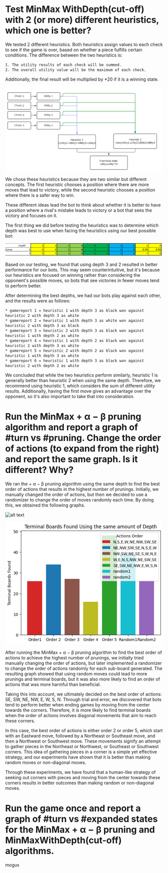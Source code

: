 # Test MinMax WithDepth(cut-off) with 2 (or more) different heuristics, which one is better?

We tested 2 different heuristics. Both heuristics assign values to each check to see if the game is over, based on whether a piece fulfills certain conditions. The difference between the two heuristics is:

    1. The utility results of each check will be summed.
    2. The overall utility value will be the maximum of each check.

Additionally, the final result will be multiplied by *20 if it is a winning state.

![alt text](images/how%20does%20our%20heuristic%20works.png "how does our heuristic works")

We chose these heuristics because they are two similar but different concepts. The first heuristic chooses a position where there are more moves that lead to victory, while the second heuristic chooses a position where there is a safer way to win.

These different ideas lead the bot to think about whether it is better to have a position where a rival's mistake leads to victory or a bot that sees the victory and focuses on it.

The first thing we did before testing the heuristics was to determine which depth was best to use when facing the heuristics using our best possible bot:

![alt text](images/games%20using%20different%20depth.PNG "games using different depth")

Based on our testing, we found that using depth 3 and 2 resulted in better performance for our bots. This may seem counterintuitive, but it's because our heuristics are focused on winning rather than considering the opponent's possible moves, so bots that see victories in fewer moves tend to perform better.

After determining the best depths, we had our bots play against each other, and the results were as follows:

    * gamereport 1 = heuristic 1 with depth 3 as black won against heuristic 2 with depth 3 as white
    * gamereport 2 = heuristic 1 with depth 3 as white won against heuristic 2 with depth 3 as black
    * gamereport 3 = heuristic 2 with depth 3 as black won against heuristic 1 with depth 2 as white
    * gamereport 4 = heuristic 1 with depth 2 as black won against heuristic 2 with depth 3 as white
    * gamereport 5 = heuristic 2 with depth 2 as black won against heuristic 1 with depth 3 as white
    * gamereport 6 = heuristic 1 with depth 3 as black won against heuristic 2 with depth 2 as white 


We concluded that while the two heuristics perform similarly, heuristic 1 is generally better than heuristic 2 when using the same depth. Therefore, we recommend using heuristic 1, which considers the sum of different utility results. Additionally, having the first move gives an advantage over the opponent, so it's also important to take that into consideration.


# Run the MinMax + α − β pruning algorithm and report a graph of #turn vs #pruning. Change the order of actions (to expand from the right) and report the same graph. Is it different? Why?

We ran the + α − β pruning algorithm using the same depth to find the best order of actions that results in the highest number of prunings. Initially, we manually changed the order of actions, but then we decided to use a randomizer to change the order of moves randomly each time. By doing this, we obtained the following graphs.

![alt text](images/prunnings%20using%20same%20depth.png. "prunnings using same depth")

![alt text](images/terminal%20boards%20using%20same%20depth.png "terminal boards using same depth")

After running the MinMax + α − β pruning algorithm to find the best order of actions to achieve the highest number of prunings, we initially tried manually changing the order of actions, but later implemented a randomizer to change the order of actions randomly for each sub-board generated. The resulting graph showed that using random moves could lead to more prunings and terminal boards, but it was also more likely to find an order of actions that was more harmful than beneficial.

Taking this into account, we ultimately decided on the best order of actions: SE, SW, NE, NW, E, W, S, N. Through trial and error, we discovered that bots tend to perform better when ending games by moving from the center towards the corners. Therefore, it is more likely to find terminal boards when the order of actions involves diagonal movements that aim to reach these corners.

In this case, the best order of actions is either order 2 or order 5, which start with an Eastward move, followed by a Northeast or Southeast move, and then a Northwest or Southwest move. These movements signify an attempt to gather pieces in the Northeast or Northwest, or Southeast or Southwest corners. This idea of gathering pieces in a corner is a simple yet effective strategy, and our experiments have shown that it is better than making random moves or non-diagonal moves.

Through these experiments, we have found that a human-like strategy of seeking out corners with pieces and moving from the center towards these corners results in better outcomes than making random or non-diagonal moves.

# Run the game once and report a graph of #turn vs #expanded states for the MinMax + α − β pruning and MinMaxWithDepth(cut-off) algorithms.

mogus